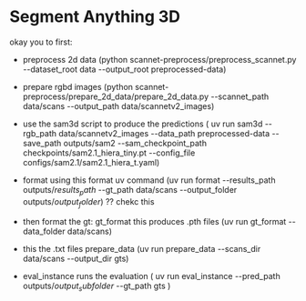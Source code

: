 # Segment Anything 3D

okay you to first:
- preprocess 2d data (python scannet-preprocess/preprocess_scannet.py --dataset_root data --output_root preprocessed-data)
- prepare rgbd images (python scannet-preprocess/prepare_2d_data/prepare_2d_data.py --scannet_path data/scans --output_path data/scannetv2_images)

- use the sam3d script to produce the predictions ( uv run sam3d --rgb_path data/scannetv2_images --data_path preprocessed-data --save_path outputs/sam2 --sam_checkpoint_path checkpoints/sam2.1_hiera_tiny.pt --config_file configs/sam2.1/sam2.1_hiera_t.yaml)
- format using this format uv command (uv run format --results_path outputs/${results_path}$ --gt_path data/scans --output_folder outputs/${output_folder}$) ?? chekc this 


- then format the gt: gt_format this produces .pth files (uv run gt_format --data_folder data/scans)
- this the .txt files prepare_data (uv run prepare_data --scans_dir data/scans --output_dir gts)

- eval_instance runs the evaluation ( uv run eval_instance --pred_path outputs/${output_subfolder}$  --gt_path gts )